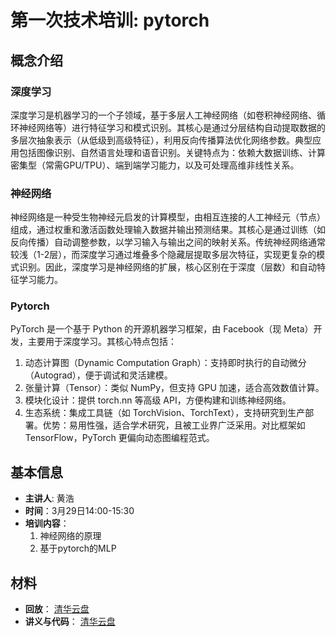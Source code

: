 # 第一次技术培训: pytorch

## 概念介绍

### 深度学习

深度学习是机器学习的一个子领域，基于多层人工神经网络（如卷积神经网络、循环神经网络等）进行特征学习和模式识别。其核心是通过分层结构自动提取数据的多层次抽象表示（从低级到高级特征），利用反向传播算法优化网络参数。典型应用包括图像识别、自然语言处理和语音识别。关键特点为：依赖大数据训练、计算密集型（常需GPU/TPU）、端到端学习能力，以及可处理高维非线性关系。

### 神经网络

神经网络是一种受生物神经元启发的计算模型，由相互连接的人工神经元（节点）组成，通过权重和激活函数处理输入数据并输出预测结果。其核心是通过训练（如反向传播）自动调整参数，以学习输入与输出之间的映射关系。传统神经网络通常较浅（1-2层），而深度学习通过堆叠多个隐藏层提取多层次特征，实现更复杂的模式识别。因此，深度学习是神经网络的扩展，核心区别在于深度（层数）和自动特征学习能力。

### Pytorch

PyTorch 是一个基于 Python 的开源机器学习框架，由 Facebook（现 Meta）开发，主要用于深度学习。其核心特点包括：
  1. 动态计算图（Dynamic Computation Graph）：支持即时执行的自动微分（Autograd），便于调试和灵活建模。
  2. 张量计算（Tensor）：类似 NumPy，但支持 GPU 加速，适合高效数值计算。
  3. 模块化设计：提供 torch.nn 等高级 API，方便构建和训练神经网络。
  4. 生态系统：集成工具链（如 TorchVision、TorchText），支持研究到生产部署。优势：易用性强，适合学术研究，且被工业界广泛采用。对比框架如 TensorFlow，PyTorch 更偏向动态图编程范式。

## 基本信息

- **主讲人**: 黄浩
- **时间**：3月29日14:00-15:30
- **培训内容**：
  1. 神经网络的原理
  2. 基于pytorch的MLP

## 材料

- **回放**： [清华云盘](https://cloud.tsinghua.edu.cn/d/64b19016cf174bfc9830/)
- **讲义与代码**： [清华云盘](https://cloud.tsinghua.edu.cn/d/94860693b3f54dd2b91f/)